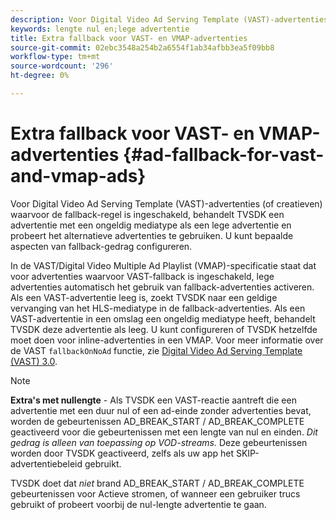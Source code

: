 ```yaml
---
description: Voor Digital Video Ad Serving Template (VAST)-advertenties (of creatieven) waarvoor de fallback-regel is ingeschakeld, behandelt TVSDK een advertentie met een ongeldig mediatype als een lege advertentie en probeert het alternatieve advertenties te gebruiken. U kunt bepaalde aspecten van fallback-gedrag configureren.
keywords: lengte nul en;lege advertentie
title: Extra fallback voor VAST- en VMAP-advertenties
source-git-commit: 02ebc3548a254b2a6554f1ab34afbb3ea5f09bb8
workflow-type: tm+mt
source-wordcount: '296'
ht-degree: 0%

---
```


# Extra fallback voor VAST- en VMAP-advertenties {#ad-fallback-for-vast-and-vmap-ads}

Voor Digital Video Ad Serving Template (VAST)-advertenties (of creatieven) waarvoor de fallback-regel is ingeschakeld, behandelt TVSDK een advertentie met een ongeldig mediatype als een lege advertentie en probeert het alternatieve advertenties te gebruiken. U kunt bepaalde aspecten van fallback-gedrag configureren.

In de VAST/Digital Video Multiple Ad Playlist (VMAP)-specificatie staat dat voor advertenties waarvoor VAST-fallback is ingeschakeld, lege advertenties automatisch het gebruik van fallback-advertenties activeren. Als een VAST-advertentie leeg is, zoekt TVSDK naar een geldige vervanging van het HLS-mediatype in de fallback-advertenties. Als een VAST-advertentie in een omslag een ongeldig mediatype heeft, behandelt TVSDK deze advertentie als leeg. U kunt configureren of TVSDK hetzelfde moet doen voor inline-advertenties in een VMAP. Voor meer informatie over de VAST `fallbackOnNoAd` functie, zie [Digital Video Ad Serving Template (VAST) 3.0](https://www.iab.net/guidelines/508676/digitalvideo/vsuite/vast).

>[!NOTE]
>
>**Extra&#39;s met nullengte** - Als TVSDK een VAST-reactie aantreft die een advertentie met een duur nul of een ad-einde zonder advertenties bevat, worden de gebeurtenissen AD_BREAK_START / AD_BREAK_COMPLETE geactiveerd voor die gebeurtenissen met een lengte van nul en einden. *Dit gedrag is alleen van toepassing op VOD-streams.* Deze gebeurtenissen worden door TVSDK geactiveerd, zelfs als uw app het SKIP-advertentiebeleid gebruikt.
>
>TVSDK doet dat *niet* brand AD_BREAK_START / AD_BREAK_COMPLETE gebeurtenissen voor Actieve stromen, of wanneer een gebruiker trucs gebruikt of probeert voorbij de nul-lengte advertentie te gaan.
